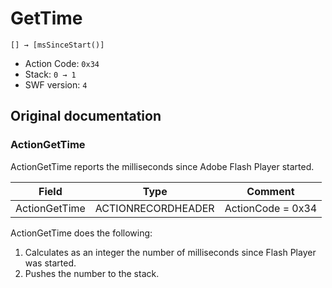 # GetTime

```
[] → [msSinceStart()]
```

- Action Code: `0x34`
- Stack: `0 → 1`
- SWF version: `4`

## Original documentation

### ActionGetTime

ActionGetTime reports the milliseconds since Adobe Flash Player started.

| Field              | Type               | Comment           |
|--------------------|--------------------|-------------------|
| ActionGetTime      | ACTIONRECORDHEADER | ActionCode = 0x34 |

ActionGetTime does the following:
1. Calculates as an integer the number of milliseconds since Flash Player was started.
2. Pushes the number to the stack.

